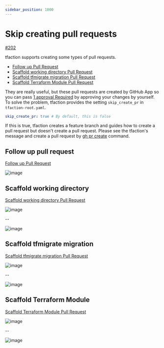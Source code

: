```yaml
---
sidebar_position: 1000
---
```


# Skip creating pull requests

[#202](https://github.com/suzuki-shunsuke/tfaction/issues/202)

tfaction supports creating some types of pull requests.

- [Follow up Pull Request](follow-up-pr.md)
- [Scaffold working directory Pull Request](scaffold-working-dir.md)
- [Scaffold tfmigrate migration Pull Request](tfmigrate.md#scaffold-migration-pull-request)
- [Scaffold Terraform Module Pull Request](module.md)

They are really useful, but these pull requests are created by GitHub App so you can pass [1 approval Required](https://docs.github.com/en/repositories/configuring-branches-and-merges-in-your-repository/defining-the-mergeability-of-pull-requests/about-protected-branches#require-pull-request-reviews-before-merging) by approving your changes by yourself.
To solve the problem, tfaction provides the setting `skip_create_pr` in `tfaction-root.yaml`.

```yaml
skip_create_pr: true # By default, this is false
```

If this is true, tfaction creates a feature branch and guides how to create a pull request but doesn't create a pull request.
Please see the tfaction's message and create a pull request by [gh pr create](https://cli.github.com/manual/gh_pr_create) command.

## Follow up pull request

[Follow up Pull Request](follow-up-pr.md)

![image](https://user-images.githubusercontent.com/13323303/155868691-4a70167c-bf27-4e14-93da-99d72dd39649.png)

## Scaffold working directory

[Scaffold working directory Pull Request](scaffold-working-dir.md)

![image](https://user-images.githubusercontent.com/13323303/155868783-e5131df4-5291-4f94-993d-dfaf46bdc03d.png)

--

![image](https://user-images.githubusercontent.com/13323303/155868807-3e5a590f-13ef-4c90-ad47-d92102b46e00.png)

## Scaffold tfmigrate migration

[Scaffold tfmigrate migration Pull Request](tfmigrate.md#scaffold-migration-pull-request)

![image](https://user-images.githubusercontent.com/13323303/155868841-d473d487-7b86-4d01-99ce-ad2da1bdad72.png)

--

![image](https://user-images.githubusercontent.com/13323303/155868848-98518c6f-227a-430d-917e-bc366ba48048.png)

## Scaffold Terraform Module

[Scaffold Terraform Module Pull Request](module.md)

![image](https://user-images.githubusercontent.com/13323303/156073236-2f1a39d4-9e6e-41a2-bf6c-618b408cba58.png)

--

![image](https://user-images.githubusercontent.com/13323303/156073275-8a72aaa9-ce19-4e02-b780-f42bf1164441.png)
